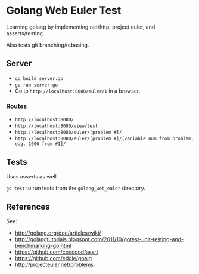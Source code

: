 # Golang Web Euler Test

Learning golang by implementing net/http, project euler, and asserts/testing.

Also tests git branching/rebasing.

## Server

* `go build server.go`
* `go run server.go`
* Go to `http://localhost:8080/euler/1` in a browser.

### Routes

* `http://localhost:8080/`
* `http://localhost:8080/view/test`
* `http://localhost:8080/euler/[problem #]/`
* `http://localhost:8080/euler/[problem #]/[variable num from problem, e.g. 1000 from #1]/`

## Tests

Uses asserts as well.

`go test` to run tests from the `golang_web_euler` directory.

## References

See:
* http://golang.org/doc/articles/wiki/
* http://golangtutorials.blogspot.com/2011/10/gotest-unit-testing-and-benchmarking-go.html
* https://github.com/coocood/assrt
* https://github.com/eddie/goalg
* http://projecteuler.net/problems
